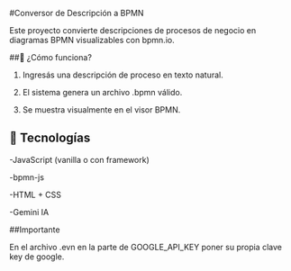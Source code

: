#Conversor de Descripción a BPMN

Este proyecto convierte descripciones de procesos de negocio en diagramas BPMN visualizables con bpmn.io.

##🚀 ¿Cómo funciona?

1. Ingresás una descripción de proceso en texto natural.

2. El sistema genera un archivo .bpmn válido.

3. Se muestra visualmente en el visor BPMN.

## 🧰 Tecnologías

-JavaScript (vanilla o con framework)

-bpmn-js

-HTML + CSS

-Gemini IA 

##Importante

En el archivo .evn en la parte de GOOGLE_API_KEY poner su propia clave key de google.
